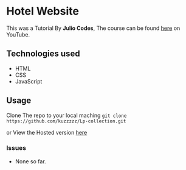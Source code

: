 # Hotel Website
This was a Tutorial By **Julio Codes**, The course can be found [here](https://www.youtube.com/watch?v=41q3xQZ_XcM&list=WL&index=12) on YouTube.

## Technologies used
- HTML
- CSS
- JavaScript


## Usage
Clone The repo to your local maching 
`git clone https://github.com/kuzzzzz/Lp-collection.git`

or View the Hosted version [here](https://kuzzzzz.github.io/Lp-collection/landing-pages/hotel-website/index.html)

### Issues
- None so far.